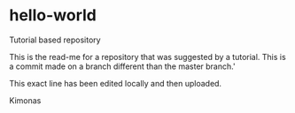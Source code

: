 # hello-world
Tutorial based repository

This is the read-me for a repository that was suggested by a tutorial.
This is a commit made on a branch different than the master branch.'

This exact line has been edited locally and then uploaded.



Kimonas
